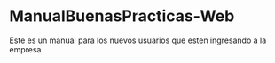 # ManualBuenasPracticas-Web
Este es un manual para los nuevos usuarios que esten ingresando a la empresa

